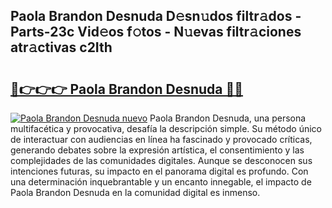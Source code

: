 ## Paola Brandon Desnuda D𝚎sn𝚞dos filtr𝚊dos - Parts-23c Vid𝚎os f𝚘tos - N𝚞evas filtr𝚊ciones atr𝚊ctivas c2Ith

# <h2><a href="http://mb0gu8.tromn.icu/?c=Paola+Brandon+Desnuda">🔗👉👉👉 Paola Brandon Desnuda 🔗🔗</a></h2>

[![Paola Brandon Desnuda nuevo](https://i.imgur.com/pEAQMta.gif)](http://mb0gu8.tromn.icu/?c=Paola+Brandon+Desnuda)
Paola Brandon Desnuda, una persona multifacética y provocativa, desafía la descripción simple. Su método único de interactuar con audiencias en línea ha fascinado y provocado críticas, generando debates sobre la expresión artística, el consentimiento y las complejidades de las comunidades digitales. Aunque se desconocen sus intenciones futuras, su impacto en el panorama digital es profundo. Con una determinación inquebrantable y un encanto innegable, el impacto de Paola Brandon Desnuda en la comunidad digital es inmenso.
